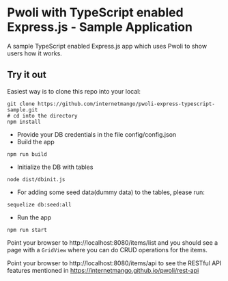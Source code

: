# Pwoli with TypeScript enabled Express.js - Sample Application

A sample TypeScript enabled Express.js app which uses Pwoli to show users how it works.

## Try it out

Easiest way is to clone this repo into your local:

```
git clone https://github.com/internetmango/pwoli-express-typescript-sample.git
# cd into the directory
npm install
```

- Provide your DB credentials in the file config/config.json
- Build the app
```
npm run build
```
- Initialize the DB with tables

```
node dist/dbinit.js
```
- For adding some seed data(dummy data) to the tables, please run:

```
sequelize db:seed:all
```

- Run the app
```
npm run start
```

Point your browser to http://localhost:8080/items/list and you should see a page with a `GridView` where you can do CRUD operations for the items.

Point your browser to http://localhost:8080/items/api to see the RESTful API features mentioned in https://internetmango.github.io/pwoli/rest-api
